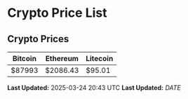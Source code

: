 # Crypto Price List

## Crypto Prices
| Bitcoin | Ethereum | Litecoin |
| ------- | -------- | -------- |
| $87993 | $2086.43 | $95.01 |
**Last Updated:** 2025-03-24 20:43 UTC
**Last Updated:** $DATE$
